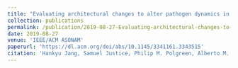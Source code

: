 ```yaml
---
title: "Evaluating architectural changes to alter pathogen dynamics in a dialysis unit"
collection: publications
permalink: /publication/2019-08-27-Evaluating-architectural-changes-to-alter-pathogen-dynamics-in-a-dialysis-unit
date: 2019-08-27
venue: 'IEEE/ACM ASONAM'
paperurl: 'https://dl.acm.org/doi/abs/10.1145/3341161.3343515'
citation: 'Hankyu Jang, Samuel Justice, Philip M. Polgreen, Alberto M. Segre, Daniel K. Sewell, and Sriram V. Pemmaraju. 2019. &quot;Evaluating architectural changes to alter pathogen dynamics in a dialysis unit&quot; <i>In Proceedings of the 2019 IEEE/ACM International Conference on Advances in Social Networks Analysis and Mining (ASONAM 2019).</i>' 
---
```


